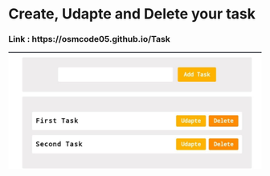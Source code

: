 # Create, Udapte and Delete your task
<h3><b>Link</b> : https://osmcode05.github.io/Task</h3>
<img src="preview.jpeg">